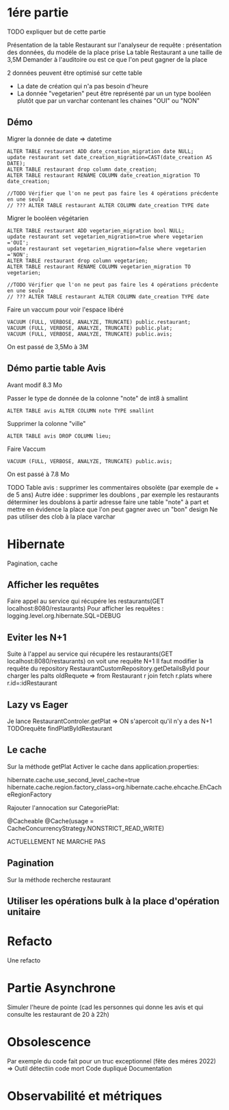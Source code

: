 # 1ére partie
TODO expliquer but de cette partie

Présentation de la table Restaurant sur l'analyseur de requête : présentation des données, du modéle de la place prise
La table Restaurant a une taille de 3,5M
Demander à l'auditoire ou est ce que l'on peut gagner de la place

2 données peuvent être optimisé sur cette table
- La date de création qui n'a pas besoin d'heure
- La donnée "vegetarien" peut être représenté par un un type booléen plutôt que par un varchar contenant les chaines "OUI" ou "NON"  

## Démo 

Migrer la donnée de date => datetime
```
ALTER TABLE restaurant ADD date_creation_migration date NULL;
update restaurant set date_creation_migration=CAST(date_creation AS DATE);
ALTER TABLE restaurant drop column date_creation;
ALTER TABLE restaurant RENAME COLUMN date_creation_migration TO date_creation;

//TODO Vérifier que l'on ne peut pas faire les 4 opérations précdente en une seule
// ??? ALTER TABLE restaurant ALTER COLUMN date_creation TYPE date
```


Migrer le booléen végétarien
```
ALTER TABLE restaurant ADD vegetarien_migration bool NULL;
update restaurant set vegetarien_migration=true where vegetarien ='OUI';
update restaurant set vegetarien_migration=false where vegetarien ='NON';
ALTER TABLE restaurant drop column vegetarien;
ALTER TABLE restaurant RENAME COLUMN vegetarien_migration TO vegetarien;

//TODO Vérifier que l'on ne peut pas faire les 4 opérations précdente en une seule
// ??? ALTER TABLE restaurant ALTER COLUMN date_creation TYPE date
```

Faire un vaccum pour voir l'espace libéré
```
VACUUM (FULL, VERBOSE, ANALYZE, TRUNCATE) public.restaurant;
VACUUM (FULL, VERBOSE, ANALYZE, TRUNCATE) public.plat;
VACUUM (FULL, VERBOSE, ANALYZE, TRUNCATE) public.avis;
```

On est passé de 3,5Mo à 3M

## Démo partie table Avis

Avant modif 8.3 Mo

Passer le type de donnée de la colonne "note" de int8 à smallint

```
ALTER TABLE avis ALTER COLUMN note TYPE smallint
```

Supprimer la colonne "ville"

```
ALTER TABLE avis DROP COLUMN lieu;
```

Faire Vaccum
```
VACUUM (FULL, VERBOSE, ANALYZE, TRUNCATE) public.avis;
```
On est passé à 7.8 Mo

TODO
Table avis : supprimer les commentaires obsoléte (par exemple de + de 5 ans)
Autre idée : supprimer les doublons , par exemple les restaurants déterminer les doublons à partir adresse
            faire une table "note" à part et mettre en évidence la place que l'on peut gagner avec un "bon" design
Ne pas utiliser des clob à la place varchar

# Hibernate
Pagination, cache
## Afficher les requêtes
Faire appel au service qui récupére les restaurants(GET localhost:8080/restaurants)
Pour afficher les requêtes : logging.level.org.hibernate.SQL=DEBUG

## Eviter les N+1
Suite à l'appel au service qui récupére les restaurants(GET localhost:8080/restaurants) on voit une requête N+1
Il faut modifier la requête du repository RestaurantCustomRepository.getDetailsById pour charger les palts
oldRequete => from Restaurant r join fetch r.plats where r.id=:idRestaurant

## Lazy vs Eager
Je lance RestaurantControler.getPlat => ON s'apercoit qu'il n'y a des N+1
TODOrequête findPlatByIdRestaurant

## Le cache
Sur la méthode getPlat
Activer le cache dans application.properties:

hibernate.cache.use_second_level_cache=true
hibernate.cache.region.factory_class=org.hibernate.cache.ehcache.EhCacheRegionFactory

Rajouter l'annocation sur CategoriePlat:

@Cacheable
@Cache(usage = CacheConcurrencyStrategy.NONSTRICT_READ_WRITE)

ACTUELLEMENT NE MARCHE PAS


## Pagination
Sur la méthode recherche restaurant

## Utiliser les opérations bulk à la place d'opération unitaire




# Refacto
Une refacto 

# Partie Asynchrone
Simuler l'heure de pointe (cad les personnes qui donne les avis et qui consulte les restaurant de 20 à 22h)

# Obsolescence
Par exemple du code fait pour un truc exceptionnel (fête des méres 2022) => Outil détectiin code mort
Code dupliqué
Documentation

# Observabilité et métriques

